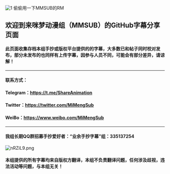 ![1](https://s2.ax1x.com/2019/06/24/ZkQQFU.png)
偷偷用一下MMSUB的RM
## 欢迎到来咪梦动漫组（MMSUB）的GitHub字幕分享页面


#### 此页面收集存档本组手抄或版权平台提供的的字幕，大多数已和帖子同时校对发布，部分未发布的也同样有上传字幕，因参与人员不同，可能会有部分差异，请谅解！

---

#### 联系方式：

#### Telegram：https://t.me/ShareAnimation

#### Twitter：https://twitter.com/MiMengSub

#### WeiBo：https://www.weibo.com/MiMengSub

---

#### 我组长期QQ群招募手抄爱好者：“业余手抄字幕”组：335137254

![nRZiL9.png](https://s2.ax1x.com/2019/09/16/nRZiL9.png)

#### 本组提供的所有字幕均来自版权方翻译，本组不负责翻译问题，任何涉及歧视，违法活动等问题，与本组无关！
